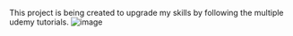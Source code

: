This project is being created to upgrade my skills by following the multiple udemy tutorials. 
![image](https://github.com/user-attachments/assets/73e0f788-a31d-4f87-9665-0a8a80378292)
